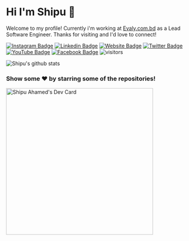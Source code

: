 # Hi I'm Shipu 👋
Welcome to my profile! Currently i'm working at [Evaly.com.bd](https://evaly.com.bd) as a Lead Software Engineer. Thanks for visiting and I'd love to connect!
<!--Website -->
[![Instagram Badge](https://img.shields.io/badge/-Instagram-e4405f?style=flat-square&logo=Instagram&logoColor=white)](https://instagram.com/shipu_ahamed)
[![Linkedin Badge](https://img.shields.io/badge/-LinkedIn-0e76a8?style=flat-square&logo=Linkedin&logoColor=white)](https://linkedin.com/in/toshipu)
[![Website Badge](https://img.shields.io/badge/Website-3b5998?style=flat-square&logo=google-chrome&logoColor=white)](https://shipuahamed.com)
[![Twitter Badge](https://img.shields.io/badge/-Twitter-00acee?style=flat-square&logo=Twitter&logoColor=white)](https://twitter.com/shipu_ahamed)
[![YouTube Badge](https://img.shields.io/badge/-YouTube-e4405f?style=flat-square&logo=Youtube&logoColor=white)](https://youtube.com/shipu630/)
[![Facebook Badge](https://img.shields.io/badge/-Facebook-0088cc?style=flat-square&logo=Facebook&logoColor=white)](https://facebook.com/to.shipu)
![visitors](https://visitor-badge.laobi.icu/badge?page_id=shipu.shipu)

![Shipu's github stats](https://github-readme-stats.vercel.app/api?username=shipu&show_icons=true)


### Show some ❤️ by starring some of the repositories!

<a href="https://app.daily.dev/shipu"><img src="https://api.daily.dev/devcards/57886d245cac481ea8b90837a621ad16.png?r=n5j" width="400" alt="Shipu Ahamed's Dev Card"/></a>
